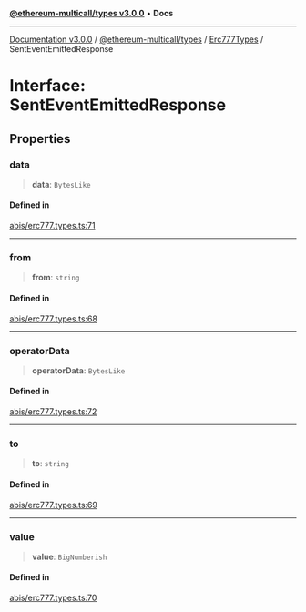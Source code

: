 [**@ethereum-multicall/types v3.0.0**](../../../README.md) • **Docs**

***

[Documentation v3.0.0](../../../../../packages.md) / [@ethereum-multicall/types](../../../README.md) / [Erc777Types](../README.md) / SentEventEmittedResponse

# Interface: SentEventEmittedResponse

## Properties

### data

> **data**: `BytesLike`

#### Defined in

[abis/erc777.types.ts:71](https://github.com/niZmosis/ethereum-multicall/blob/759805f36c7ddb05e5fad0eb8478dcf22871af59/packages/types/src/abis/erc777.types.ts#L71)

***

### from

> **from**: `string`

#### Defined in

[abis/erc777.types.ts:68](https://github.com/niZmosis/ethereum-multicall/blob/759805f36c7ddb05e5fad0eb8478dcf22871af59/packages/types/src/abis/erc777.types.ts#L68)

***

### operatorData

> **operatorData**: `BytesLike`

#### Defined in

[abis/erc777.types.ts:72](https://github.com/niZmosis/ethereum-multicall/blob/759805f36c7ddb05e5fad0eb8478dcf22871af59/packages/types/src/abis/erc777.types.ts#L72)

***

### to

> **to**: `string`

#### Defined in

[abis/erc777.types.ts:69](https://github.com/niZmosis/ethereum-multicall/blob/759805f36c7ddb05e5fad0eb8478dcf22871af59/packages/types/src/abis/erc777.types.ts#L69)

***

### value

> **value**: `BigNumberish`

#### Defined in

[abis/erc777.types.ts:70](https://github.com/niZmosis/ethereum-multicall/blob/759805f36c7ddb05e5fad0eb8478dcf22871af59/packages/types/src/abis/erc777.types.ts#L70)
